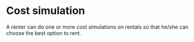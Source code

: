 # Cost simulation

A renter can do one or more cost simulations on rentals so that he/she can choose the best option to rent.

